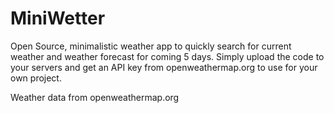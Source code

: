 # MiniWetter

Open Source, minimalistic weather app to quickly search for current weather and weather forecast for coming 5 days.
Simply upload the code to your servers and get an API key from openweathermap.org to use for your own project.

Weather data from openweathermap.org
